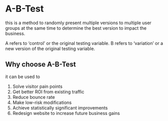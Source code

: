 # A-B-Test #
this is a method to randomly present multiple versions to multiple user groups at the same time to determine the best version
to impact the business.

A refers to ‘control’ or the original testing variable.
B refers to ‘variation’ or a new version of the original testing variable. 

## Why choose A-B-Test ##
it can be used to 
1. Solve visitor pain points
2. Get better ROI from existing traffic
3. Reduce bounce rate
4. Make low-risk modifications
5. Achieve statistically significant improvements
6. Redesign website to increase future business gains
